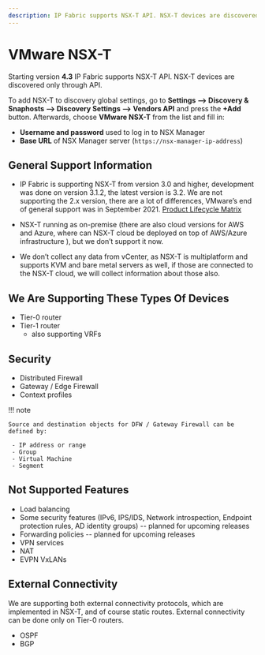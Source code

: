 ```yaml
---
description: IP Fabric supports NSX-T API. NSX-T devices are discovered only through API.
---
```


# VMware NSX-T

Starting version **4.3** IP Fabric supports NSX-T API. NSX-T devices are discovered only through API.

To add NSX-T to discovery global settings, go to **Settings --> Discovery & Snaphosts --> Discovery Settings --> Vendors API** and press the **+Add** button. Afterwards, choose **VMware NSX-T** from the list and fill in:

- **Username and password** used to log in to NSX Manager
- **Base URL** of NSX Manager server (`https://nsx-manager-ip-address`)

## General Support Information

- IP Fabric is supporting NSX-T from version 3.0 and higher,
  development was done on version 3.1.2, the latest version is 3.2. We
  are not supporting the 2.x version, there are a lot of differences,
  VMware’s end of general support was in September 2021. [Product Lifecycle Matrix](https://lifecycle.vmware.com/#/)

- NSX-T running as on-premise (there are also cloud versions for AWS
  and Azure, where can NSX-T cloud be deployed on top of AWS/Azure
  infrastructure ), but we don’t support it now.

- We don’t collect any data from vCenter, as NSX-T is multiplatform
  and supports KVM and bare metal servers as well, if those are
  connected to the NSX-T cloud, we will collect information about
  those also.

## We Are Supporting These Types Of Devices

- Tier-0 router
- Tier-1 router
  - also supporting VRFs

## Security

- Distributed Firewall
- Gateway / Edge Firewall
- Context profiles

!!! note

    Source and destination objects for DFW / Gateway Firewall can be defined by:

     - IP address or range
     - Group
     - Virtual Machine
     - Segment

## Not Supported Features

- Load balancing
- Some security features (IPv6, IPS/IDS, Network introspection, Endpoint protection rules,
  AD identity groups) -- planned for upcoming releases
- Forwarding policies -- planned for upcoming releases
- VPN services
- NAT
- EVPN VxLANs

## External Connectivity

We are supporting both external connectivity protocols, which are
implemented in NSX-T, and of course static routes. External connectivity
can be done only on Tier-0 routers.

- OSPF
- BGP
